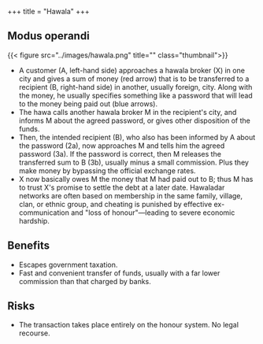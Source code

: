 +++
title = "Hawala"
+++

## Modus operandi
{{< figure src="../images/hawala.png" title="" class="thumbnail">}}

- A customer (A, left-hand side) approaches a hawala broker (X) in one city and gives a sum of money (red arrow) that is to be transferred to a recipient (B, right-hand side) in another, usually foreign, city. Along with the money, he usually specifies something like a password that will lead to the money being paid out (blue arrows). 
- The hawa calls another hawala broker M in the recipient's city, and informs M about the agreed password, or gives other disposition of the funds.
- Then, the intended recipient (B), who also has been informed by A about the password (2a), now approaches M and tells him the agreed password (3a). If the password is correct, then M releases the transferred sum to B (3b), usually minus a small commission. Plus they make money by bypassing the official exchange rates.
- X now basically owes M the money that M had paid out to B; thus M has to trust X's promise to settle the debt at a later date. Hawaladar networks are often based on membership in the same family, village, clan, or ethnic group, and cheating is punished by effective ex-communication and "loss of honour"—leading to severe economic hardship.

## Benefits
- Escapes government taxation.
- Fast and convenient transfer of funds, usually with a far lower commission than that charged by banks.

## Risks
- The transaction takes place entirely on the honour system. No legal recourse.
